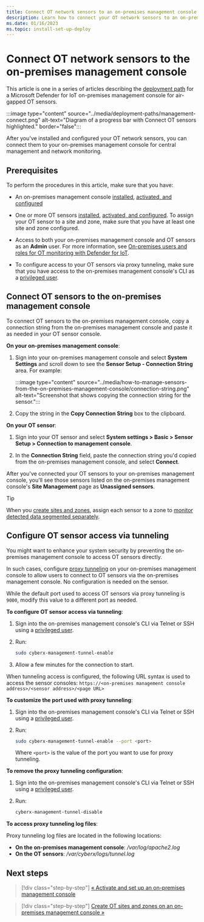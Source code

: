 ```yaml
---
title: Connect OT network sensors to an on-premises management console - Microsoft Defender for IoT 
description: Learn how to connect your OT network sensors to an on-premises management console.
ms.date: 01/16/2023
ms.topic: install-set-up-deploy
---
```


# Connect OT network sensors to the on-premises management console

This article is one in a series of articles describing the [deployment path](air-gapped-deploy.md) for a Microsoft Defender for IoT on-premises management console for air-gapped OT sensors.

:::image type="content" source="../media/deployment-paths/management-connect.png" alt-text="Diagram of a progress bar with Connect OT sensors highlighted." border="false":::

After you've installed and configured your OT network sensors, you can connect them to your on-premises management console for central management and network monitoring.

## Prerequisites

To perform the procedures in this article, make sure that you have:

- An on-premises management console [installed](install-software-on-premises-management-console.md), [activated, and configured](activate-deploy-management.md)

- One or more OT sensors [installed](install-software-ot-sensor.md), [activated, and configured](activate-deploy-sensor.md). To assign your OT sensor to a site and zone, make sure that you have at least one site and zone configured.

- Access to both your on-premises management console and OT sensors as an **Admin** user. For more information, see [On-premises users and roles for OT monitoring with Defender for IoT](../roles-on-premises.md).

- To configure access to your OT sensors via proxy tunneling, make sure that you have access to the on-premises management console's CLI as a [privileged user](../references-work-with-defender-for-iot-cli-commands.md#privileged-user-access-for-ot-monitoring).

## Connect OT sensors to the on-premises management console

To connect OT sensors to the on-premises management console, copy a connection string from the on-premises management console and paste it as needed in your OT sensor console.

**On your on-premises management console**:

1. Sign into your on-premises management console and select **System Settings** and scroll down to see the **Sensor Setup - Connection String** area. For example:

   :::image type="content" source="../media/how-to-manage-sensors-from-the-on-premises-management-console/connection-string.png" alt-text="Screenshot that shows copying the connection string for the sensor.":::

1. Copy the string in the **Copy Connection String** box to the clipboard.

**On your OT sensor**:

1. Sign into your OT sensor and select **System settings > Basic > Sensor Setup > Connection to management console**.

1. In the **Connection String** field, paste the connection string you'd copied from the on-premises management console, and select **Connect**.

After you've connected your OT sensors to your on-premises management console, you'll see those sensors listed on the on-premises management console's **Site Management** page as **Unassigned sensors**.

> [!TIP]
> When you [create sites and zones](sites-and-zones-on-premises.md), assign each sensor to a zone to [monitor detected data segmented separately](../monitor-zero-trust.md).
>

## Configure OT sensor access via tunneling

You might want to enhance your system security by preventing the on-premises management console to access OT sensors directly.

In such cases, configure [proxy tunneling](air-gapped-deploy.md#access-ot-network-sensors-via-proxy-tunneling) on your on-premises management console to allow users to connect to OT sensors via the on-premises management console. No configuration is needed on the sensor.

While the default port used to access OT sensors via proxy tunneling is `9000`, modify this value to a different port as needed.

**To configure OT sensor access via tunneling**:

1. Sign into the on-premises management console's CLI via Telnet or SSH using a [privileged user](../references-work-with-defender-for-iot-cli-commands.md#privileged-user-access-for-ot-monitoring).

1. Run:

   ```bash
   sudo cyberx-management-tunnel-enable 
   ```

1. Allow a few minutes for the connection to start.

When tunneling access is configured, the following URL syntax is used to access the sensor consoles: `https://<on-premises management console address>/<sensor address>/<page URL>`

**To customize the port used with proxy tunneling**:

1. Sign into the on-premises management console's CLI via Telnet or SSH using a [privileged user](../references-work-with-defender-for-iot-cli-commands.md#privileged-user-access-for-ot-monitoring).

1. Run:

    ```bash
    sudo cyberx-management-tunnel-enable --port <port>
    ```

    Where `<port>` is the value of the port you want to use for proxy tunneling.

**To remove the proxy tunneling configuration**:

1. Sign into the on-premises management console's CLI via Telnet or SSH using a [privileged user](../references-work-with-defender-for-iot-cli-commands.md#privileged-user-access-for-ot-monitoring).

1. Run:

    ```bash
    cyberx-management-tunnel-disable
    ```

**To access proxy tunneling log files**:

Proxy tunneling log files are located in the following locations:

- **On the on-premises management console**: */var/log/apache2.log*
- **On the OT sensors**: */var/cyberx/logs/tunnel.log*

## Next steps

> [!div class="step-by-step"]
> [« Activate and set up an on-premises management console](activate-deploy-management.md)

> [!div class="step-by-step"]
> [Create OT sites and zones on an on-premises management console »](sites-and-zones-on-premises.md)
